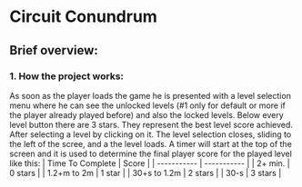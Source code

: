 # Circuit Conundrum

## Brief overview:
### 1. How the project works:
As soon as the player loads the game he is presented with a level selection menu where he can see the unlocked levels (#1 only for default or more if the player already played before) and also the locked levels. Below every level button there are 3 stars.
They represent the best level score achieved.
After selecting a level by clicking on it. The level selection closes, sliding to the left of the scree, and a the level loads. A timer will start at the top of the screen and it is used to determine the final player score for the played level like this:
| Time To Complete      | Score |
| ----------- | ----------- |
| 2+ min.      | 0 stars       |
| 1.2+m to 2m   | 1 star        |
| 30+s to 1.2m   | 2 stars        |
| 30-s   | 3 stars        |
